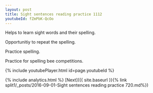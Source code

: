 ```yaml
---
layout: post
title: Sight sentences reading practice 1112
youtubeId: fZmPbK-QcOo
---
```

 
 
Helps to learn sight words and their spelling.

Opportunitiy to repeat the spelling. 

Practice spelling. 
 
Practice for spelling bee competitions. 
 
{% include youtubePlayer.html id=page.youtubeId %}
 
 
{% include analytics.html %} 
[Next]({{ site.baseurl }}{% link  split1/_posts/2016-09-01-Sight sentences reading practice 720.md%})
 
